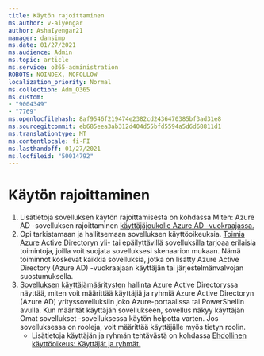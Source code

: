 ```yaml
---
title: Käytön rajoittaminen
ms.author: v-aiyengar
author: AshaIyengar21
manager: dansimp
ms.date: 01/27/2021
ms.audience: Admin
ms.topic: article
ms.service: o365-administration
ROBOTS: NOINDEX, NOFOLLOW
localization_priority: Normal
ms.collection: Adm_O365
ms.custom:
- "9004349"
- "7769"
ms.openlocfilehash: 8af9546f219474e2382cd2436470385bf3ad31e8
ms.sourcegitcommit: eb685eea3ab312d404d55bfd5594a5d6d68811d1
ms.translationtype: MT
ms.contentlocale: fi-FI
ms.lasthandoff: 01/27/2021
ms.locfileid: "50014792"
---
```

# <a name="restricting-access"></a>Käytön rajoittaminen

1. Lisätietoja sovelluksen käytön rajoittamisesta on kohdassa Miten: Azure AD -sovelluksen rajoittaminen [käyttäjäjoukolle Azure AD -vuokraajassa.](https://docs.microsoft.com/azure/active-directory/develop/howto-restrict-your-app-to-a-set-of-users)
1. Opi tarkistamaan ja hallitsemaan sovelluksen käyttöoikeuksia. [Toimia Azure Active Directoryn yli-](https://docs.microsoft.com/azure/active-directory/manage-apps/manage-application-permissions#control-access-to-an-application) tai epäilyttävillä sovelluksilla tarjoaa erilaisia toimintoja, joilla voit suojata sovelluksesi skenaarion mukaan. Nämä toiminnot koskevat kaikkia sovelluksia, jotka on lisätty Azure Active Directory (Azure AD) -vuokraajaan käyttäjän tai järjestelmänvalvojan suostumuksella.
1. [Sovelluksen käyttäjämääritysten](https://docs.microsoft.com/azure/active-directory/manage-apps/assign-user-or-group-access-portal#configure-an-application-to-require-user-assignment) hallinta Azure Active Directoryssa näyttää, miten voit määrittää käyttäjiä ja ryhmiä Azure Active Directoryn (Azure AD) yrityssovelluksiin joko Azure-portaalissa tai PowerShellin avulla. Kun määrität käyttäjän sovellukseen, sovellus näkyy käyttäjän Omat sovellukset -sovelluksessa käytön helpotta varten. Jos sovelluksessa on rooleja, voit määrittää käyttäjälle myös tietyn roolin.
    - Lisätietoja käyttäjän ja ryhmän tehtävästä on kohdassa [Ehdollinen käyttöoikeus: Käyttäjät ja ryhmät.](https://docs.microsoft.com/azure/active-directory/conditional-access/concept-conditional-access-users-groups)
